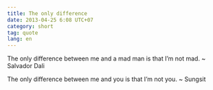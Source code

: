 ```yaml
---
title: The only difference
date: 2013-04-25 6:08 UTC+07
category: short
tag: quote
lang: en
---
```


The only difference between me and a mad man is that I’m not mad. ~ Salvador Dali

The only difference between me and you is that I’m not you. ~ Sungsit
